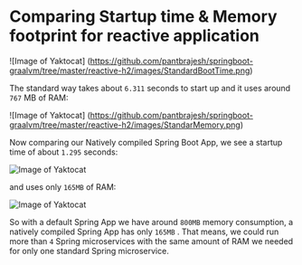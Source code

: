 <h1>Comparing Startup time & Memory footprint for reactive application</h1>

![Image of Yaktocat] (https://github.com/pantbrajesh/springboot-graalvm/tree/master/reactive-h2/images/StandardBootTime.png)

The standard way takes about ```6.311``` seconds to start up and it uses around ```767``` MB of RAM:

![Image of Yaktocat] (https://github.com/pantbrajesh/springboot-graalvm/tree/master/reactive-h2/images/StandarMemory.png)

Now comparing our Natively compiled Spring Boot App, we see a startup time of about ```1.295``` seconds:

![Image of Yaktocat](https://github.com/pantbrajesh/springboot-graalvm/tree/master/reactive-h2/images/NativeBootTime.png)

and uses only ```165MB``` of RAM:

![Image of Yaktocat](https://github.com/pantbrajesh/springboot-graalvm/tree/master/reactive-h2/images/NativeMemory.png)

So with a default Spring App we have around ```800MB``` memory consumption, a natively compiled Spring App has only ```165MB``` . 
That means, we could run more than ```4``` Spring microservices with the same amount of RAM we needed for only one standard Spring microservice.

